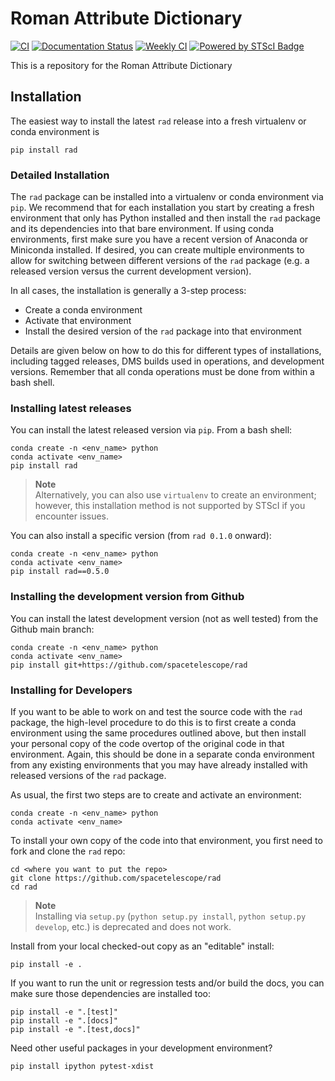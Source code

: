 # Roman Attribute Dictionary

[![CI](https://github.com/spacetelescope/rad/actions/workflows/ci.yml/badge.svg)](https://github.com/spacetelescope/rad/actions/workflows/ci.yml)
[![Documentation Status](https://readthedocs.org/projects/rad/badge/?version=latest)](https://rad.readthedocs.io/en/latest/?badge=latest)
[![Weekly CI](https://github.com/spacetelescope/rad/actions/workflows/ci_cron.yml/badge.svg)](https://github.com/spacetelescope/rad/actions/workflows/ci_cron.yml)
[![Powered by STScI Badge](https://img.shields.io/badge/powered%20by-STScI-blue.svg?colorA=707170&colorB=3e8ddd&style=flat)](http://www.stsci.edu)

This is a repository for the Roman Attribute Dictionary

## Installation

The easiest way to install the latest `rad` release into a fresh virtualenv or conda environment is

    pip install rad

### Detailed Installation

The `rad` package can be installed into a virtualenv or conda environment via `pip`. We recommend that for each
installation you start by creating a fresh environment that only has Python installed and then install the `rad`
package and its dependencies into that bare environment. If using conda environments, first make sure you have a recent
version of Anaconda or Miniconda installed. If desired, you can create multiple environments to allow for switching
between different versions of the `rad` package (e.g. a released version versus the current development version).

In all cases, the installation is generally a 3-step process:

- Create a conda environment
- Activate that environment
- Install the desired version of the `rad` package into that environment

Details are given below on how to do this for different types of installations, including tagged releases, DMS builds
used in operations, and development versions. Remember that all conda operations must be done from within a bash shell.

### Installing latest releases

You can install the latest released version via `pip`. From a bash shell:

    conda create -n <env_name> python
    conda activate <env_name>
    pip install rad

> **Note**\
> Alternatively, you can also use `virtualenv` to create an environment;
> however, this installation method is not supported by STScI if you encounter issues.

You can also install a specific version (from `rad 0.1.0` onward):

    conda create -n <env_name> python
    conda activate <env_name>
    pip install rad==0.5.0

### Installing the development version from Github

You can install the latest development version (not as well tested) from the Github main branch:

    conda create -n <env_name> python
    conda activate <env_name>
    pip install git+https://github.com/spacetelescope/rad

### Installing for Developers

If you want to be able to work on and test the source code with the `rad` package, the high-level procedure to do
this is to first create a conda environment using the same procedures outlined above, but then install your personal
copy of the code overtop of the original code in that environment. Again, this should be done in a separate conda
environment from any existing environments that you may have already installed with released versions of the `rad`
package.

As usual, the first two steps are to create and activate an environment:

    conda create -n <env_name> python
    conda activate <env_name>

To install your own copy of the code into that environment, you first need to fork and clone the `rad` repo:

    cd <where you want to put the repo>
    git clone https://github.com/spacetelescope/rad
    cd rad

> **Note**\
> Installing via `setup.py` (`python setup.py install`, `python setup.py develop`, etc.) is deprecated and does not work.

Install from your local checked-out copy as an "editable" install:

    pip install -e .

If you want to run the unit or regression tests and/or build the docs, you can make sure those dependencies are
installed too:

    pip install -e ".[test]"
    pip install -e ".[docs]"
    pip install -e ".[test,docs]"

Need other useful packages in your development environment?

    pip install ipython pytest-xdist
